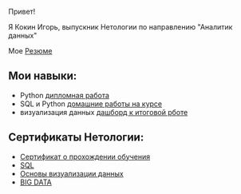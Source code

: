 Привет!

Я Кокин Игорь, выпускник Нетологии по направлению "Аналитик данных"

Мое [Резюме](https://docs.google.com/document/d/1J3i9hTJB0MfPPpBXRX-6NiUNsQfdL3oNVtVSQnFxWS8/edit?usp=sharing)

## Мои навыки:

* Python [дипломная работа](https://github.com/igorkokin1995/graduatework.git)
* SQL и Python [домашние работы на курсе](https://github.com/igorkokin1995/homeworks.git)
* визуализация данных [дашборд к итоговой рботе](https://lookerstudio.google.com/reporting/0c453e5e-bddf-4209-9007-ff7ed3cc4d92)

## Сертификаты Нетологии:

* [Сертификат о прохождении обучения](https://github.com/igorkokin1995/certificate/blob/main/Аналитик%20данных%20с%20нуля%20до%20middle.pdf)
* [SQL](https://github.com/igorkokin1995/certificate/blob/main/SQL%20и%20получение%20данных.pdf)
* [Основы визуализации данных](https://github.com/igorkokin1995/certificate/blob/main/DataVizArt%20Основы%20визуализации%20данных.pdf)
* [BIG DATA](https://github.com/igorkokin1995/certificate/blob/main/BIG%20DATA%20с%20нуля.pdf)
